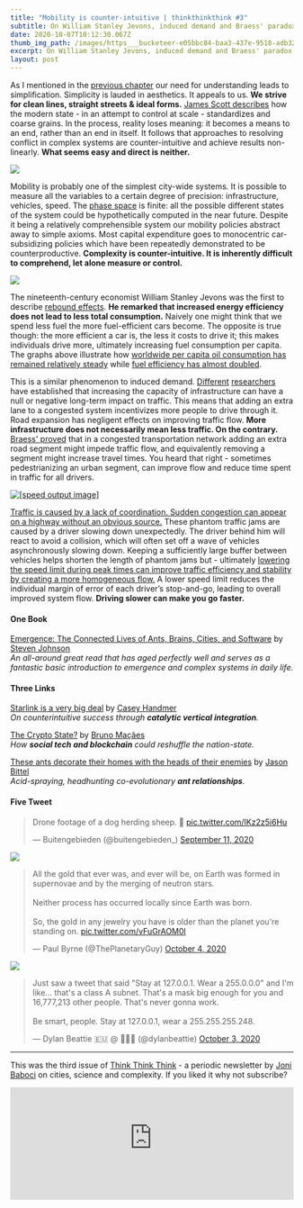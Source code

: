 ```yaml
---
title: "Mobility is counter-intuitive | thinkthinkthink #3"
subtitle: On William Stanley Jevons, induced demand and Braess' paradox
date: 2020-10-07T10:12:30.067Z
thumb_img_path: /images/https___bucketeer-e05bbc84-baa3-437e-9518-adb32be77984.s3.amazonaws.com_public_images_892b0902-5f38-4872-8b5c-ff7cf709f648_1920x400.jpeg
excerpt: On William Stanley Jevons, induced demand and Braess' paradox
layout: post
---
```

As I mentioned in the [previous chapter](https://thinkthinkthink.substack.com/p/the-15-minute-city-thinkthinkthink) our need for understanding leads to simplification. Simplicity is lauded in aesthetics. It appeals to us. **We strive for clean lines, straight streets & ideal forms.** [James Scott describes](https://www.goodreads.com/book/show/20186.Seeing_Like_a_State) how the modern state - in an attempt to control at scale - standardizes and coarse grains. In the process, reality loses meaning: it becomes a means to an end, rather than an end in itself. It follows that approaches to resolving conflict in complex systems are counter-intuitive and achieve results non-linearly. **What seems easy and direct is neither.**

[![](https://cdn.substack.com/image/fetch/w_1456,c_limit,f_auto,q_auto:good,fl_progressive:steep/https%3A%2F%2Fbucketeer-e05bbc84-baa3-437e-9518-adb32be77984.s3.amazonaws.com%2Fpublic%2Fimages%2F892b0902-5f38-4872-8b5c-ff7cf709f648_1920x400.jpeg)](https://www.atlasofplaces.com/photography/oblivion/)

Mobility is probably one of the simplest city-wide systems. It is possible to measure all the variables to a certain degree of precision: infrastructure, vehicles, speed. The [phase space](https://en.wikipedia.org/wiki/Phase_space) is finite: all the possible different states of the system could be hypothetically computed in the near future. Despite it being a relatively comprehensible system our mobility policies abstract away to simple axioms. Most capital expenditure goes to monocentric car-subsidizing policies which have been repeatedly demonstrated to be counterproductive. **Complexity is counter-intuitive. It is inherently difficult to comprehend, let alone measure or control.**

[![](https://cdn.substack.com/image/fetch/w_1456,c_limit,f_auto,q_auto:good,fl_progressive:steep/https%3A%2F%2Fbucketeer-e05bbc84-baa3-437e-9518-adb32be77984.s3.amazonaws.com%2Fpublic%2Fimages%2F4f3ff960-1635-473a-ae0a-daa0ffa59ae0_1222x384.jpeg)](http://www.umich.edu/~umtriswt/PDF/SWT-2017-5.pdf)

The nineteenth-century economist William Stanley Jevons was the first to describe [rebound effects](https://en.wikipedia.org/wiki/Rebound_effect_(conservation)). **He remarked that increased energy efficiency does not lead to less total consumption.** Naively one might think that we spend less fuel the more fuel-efficient cars become. The opposite is true though: the more efficient a car is, the less it costs to drive it; this makes individuals drive more, ultimately increasing fuel consumption per capita. The graphs above illustrate how [worldwide per capita oil consumption has remained relatively steady](https://ourworldindata.org/grapher/fossil-fuel-consumption-per-capita?time=earliest..latest&country=~OWID_WRL) while [fuel efficiency has almost doubled](http://www.umich.edu/~umtriswt/PDF/SWT-2017-5.pdf).

This is a similar phenomenon to induced demand. [Different](https://www.sciencedirect.com/science/article/pii/S0191261510000226?via%3Dihub) [researchers](https://www.aeaweb.org/articles?id=10.1257/aer.101.6.2616) have established that increasing the capacity of infrastructure can have a null or negative long-term impact on traffic. This means that adding an extra lane to a congested system incentivizes more people to drive through it. Road expansion has negligent effects on improving traffic flow. **More infrastructure does not necessarily mean less traffic. On the contrary.** [Braess' proved](https://supernet.isenberg.umass.edu/articles/braess-encyc.pdf) that in a congested transportation network adding an extra road segment might impede traffic flow, and equivalently removing a segment might increase travel times. You heard that right - sometimes pedestrianizing an urban segment, can improve flow and reduce time spent in traffic for all drivers.

[![\[speed output image\]](https://cdn.substack.com/image/fetch/w_1456,c_limit,f_auto,q_auto:good,fl_lossy/https%3A%2F%2Fbucketeer-e05bbc84-baa3-437e-9518-adb32be77984.s3.amazonaws.com%2Fpublic%2Fimages%2F3333cac7-6ea8-46ea-a610-fdf6647d449f_640x16.gif)](http://trafficwaves.org/tanim.html)

[Traffic is caused by a lack of coordination. Sudden congestion can appear on a highway without an obvious source.](https://www.youtube.com/watch?v=iHzzSao6ypE) These phantom traffic jams are caused by a driver slowing down unexpectedly. The driver behind him will react to avoid a collision, which will often set off a wave of vehicles asynchronously slowing down. Keeping a sufficiently large buffer between vehicles helps shorten the length of phantom jams but - ultimately [lowering the speed limit during peak times can improve traffic efficiency and stability by creating a more homogeneous flow.](https://www.sydney.edu.au/business/news-and-events/news/2018/12/21/does-slower-driving-make-us-go-faster-.html) A lower speed limit reduces the individual margin of error of each driver’s stop-and-go, leading to overall improved system flow. **Driving slower can make you go faster.**

#### **One Book**

[Emergence: The Connected Lives of Ants, Brains, Cities, and Software](https://www.goodreads.com/book/show/2296.Emergence) by [Steven Johnson](https://twitter.com/stevenbjohnson)\
*An all-around great read that has aged perfectly well and serves as a fantastic basic introduction to emergence and complex systems in daily life.*

#### Three Links

[Starlink is a very big deal](https://caseyhandmer.wordpress.com/2019/11/02/starlink-is-a-very-big-deal) by [Casey Handmer](https://twitter.com/CJHandmer)\
*On counterintuitive success through **catalytic vertical integration**.*

[The Crypto State?](https://www.city-journal.org/technological-developments-new-systems-of-governance) by [Bruno Maçães](https://twitter.com/MacaesBruno)\
*How **social tech and blockchain** could reshuffle the nation-state.*

[These ants decorate their homes with the heads of their enemies](https://www.nationalgeographic.com/animals/2018/11/ants-head-hunters-attack-trap-jaw-enemies-nests/) by [Jason Bittel](https://twitter.com/bittelmethis)\
*Acid-spraying, headhunting co-evolutionary **ant relationships**.*

#### Five Tweet

<blockquote class="twitter-tweet"><p lang="en" dir="ltr">Drone footage of a dog herding sheep. 🐑 <a href="https://t.co/IKz2z5i6Hu">pic.twitter.com/IKz2z5i6Hu</a></p>&mdash; Buitengebieden (@buitengebieden_) <a href="https://twitter.com/buitengebieden_/status/1304476191890509824?ref_src=twsrc%5Etfw">September 11, 2020</a></blockquote> <script async src="https://platform.twitter.com/widgets.js" charset="utf-8"></script>

[![](https://cdn.substack.com/image/fetch/w_1456,c_limit,f_auto,q_auto:good,fl_progressive:steep/https%3A%2F%2Fbucketeer-e05bbc84-baa3-437e-9518-adb32be77984.s3.amazonaws.com%2Fpublic%2Fimages%2Fde8decc7-70f4-4ac9-9441-d1e15b2198b2_592x506.png)](https://twitter.com/patio11/status/1312633739155918848?s=20)

<blockquote class="twitter-tweet"><p lang="en" dir="ltr">All the gold that ever was, and ever will be, on Earth was formed in supernovae and by the merging of neutron stars.<br><br>Neither process has occurred locally since Earth was born.<br><br>So, the gold in any jewelry you have is older than the planet you&#39;re standing on. <a href="https://t.co/vFuGrAOM0l">pic.twitter.com/vFuGrAOM0l</a></p>&mdash; Paul Byrne (@ThePlanetaryGuy) <a href="https://twitter.com/ThePlanetaryGuy/status/1312790866935906304?ref_src=twsrc%5Etfw">October 4, 2020</a></blockquote> <script async src="https://platform.twitter.com/widgets.js" charset="utf-8"></script>

[![](https://cdn.substack.com/image/fetch/w_1456,c_limit,f_auto,q_auto:good,fl_progressive:steep/https%3A%2F%2Fbucketeer-e05bbc84-baa3-437e-9518-adb32be77984.s3.amazonaws.com%2Fpublic%2Fimages%2F13225ff8-b1e7-41d4-b85d-a9c3d12292fb_593x673.png)](https://twitter.com/wrathofgnon/status/1044824353123291138)

<blockquote class="twitter-tweet"><p lang="en" dir="ltr">Just saw a tweet that said &quot;Stay at 127.0.0.1. Wear a 255.0.0.0&quot; and I&#39;m like... that&#39;s a class A subnet. That&#39;s a mask big enough for you and 16,777,213 other people. That&#39;s never gonna work. <br><br>Be smart, people. Stay at 127.0.0.1, wear a 255.255.255.248.</p>&mdash; Dylan Beattie 🇪🇺 @ 🏡🔑🔽 (@dylanbeattie) <a href="https://twitter.com/dylanbeattie/status/1312417619329380354?ref_src=twsrc%5Etfw">October 3, 2020</a></blockquote> <script async src="https://platform.twitter.com/widgets.js" charset="utf-8"></script>

- - -

This was the third issue of [Think Think Think](https://thinkthinkthink.substack.com/) - a periodic newsletter by [Joni Baboci](https://joni.baboci.net/) on cities, science and complexity. If you liked it why not subscribe?

<iframe src="https://thinkthinkthink.substack.com/embed" width="100%" height="200" style="border:0px solid #EEE; background:white;" frameborder="0" scrolling="no"></iframe>